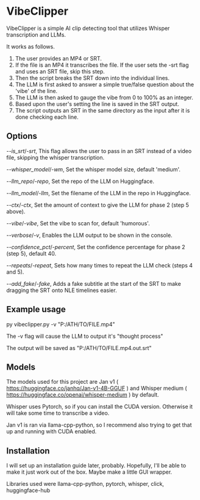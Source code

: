 # VibeClipper
VibeClipper is a simple AI clip detecting tool that utilizes Whisper transcription and LLMs.

It works as follows.
1. The user provides an MP4 or SRT.
2. If the file is an MP4 it transcribes the file. If the user sets the -srt flag and uses an SRT file, skip this step.
3. Then the script breaks the SRT down into the individual lines.
4. The LLM is first asked to answer a simple true/false question about the 'vibe' of the line.
5. The LLM is then asked to gauge the vibe from 0 to 100% as an integer.
6. Based upon the user's setting the line is saved in the SRT output.
7. The script outputs an SRT in the same directory as the input after it is done checking each line.

## Options
*--is_srt*/*-srt*, This flag allows the user to pass in an SRT instead of a video file, skipping the whisper transcription.

*--whisper_model*/*-wm*, Set the whisper model size, default 'medium'.

*--llm_repo*/*-repo*, Set the repo of the LLM on Huggingface.

*--llm_model*/*-llm*, Set the filename of the LLM in the repo in Huggingface.

*--ctx*/*-ctx*, Set the amount of context to give the LLM for phase 2 (step 5 above).

*--vibe*/*-vibe*, Set the vibe to scan for, default 'humorous'.

*--verbose*/*-v*, Enables the LLM output to be shown in the console.

*--confidence_pct*/*-percent*, Set the confidence percentage for phase 2 (step 5), default 40.

*--repeats*/*-repeat*, Sets how many times to repeat the LLM check (steps 4 and 5).

*--add_fake*/*-fake*, Adds a fake subtitle at the start of the SRT to make dragging the SRT onto NLE timelines easier.

## Example usage
py vibeclipper.py -v "P:/ATH/TO/FILE.mp4"

The -v flag will cause the LLM to output it's "thought process"

The output will be saved as "P:/ATH/TO/FILE.mp4.out.srt"

## Models
The models used for this project are Jan v1 ( https://huggingface.co/janhq/Jan-v1-4B-GGUF ) and Whisper medium ( https://huggingface.co/openai/whisper-medium ) by default.

Whisper uses Pytorch, so if you can install the CUDA version. Otherwise it will take some time to transcribe a video.

Jan v1 is ran via llama-cpp-python, so I recommend also trying to get that up and running with CUDA enabled. 

## Installation
I will set up an installation guide later, probably. Hopefully, I'll be able to make it just work out of the box. Maybe make a little GUI wrapper.

Libraries used were llama-cpp-python, pytorch, whisper, click, huggingface-hub
